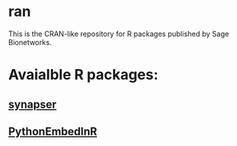 # ran

This is the CRAN-like repository for R packages published by Sage Bionetworks.

# Avaialble R packages:

## [synapser](https://github.com/Sage-Bionetworks/synapser)

## [PythonEmbedInR](https://github.com/Sage-Bionetworks/PythonEmbedInR)
